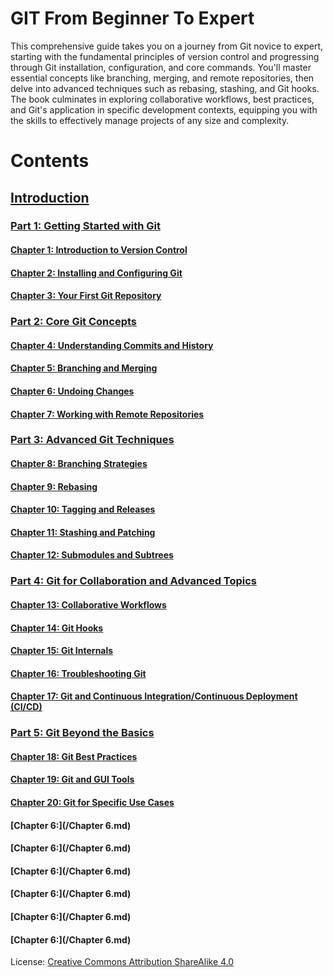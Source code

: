 # GIT From Beginner To Expert
This comprehensive guide takes you on a journey from Git novice to expert, starting with the fundamental principles of version control and progressing through Git installation, configuration, and core commands. You'll master essential concepts like branching, merging, and remote repositories, then delve into advanced techniques such as rebasing, stashing, and Git hooks. The book culminates in exploring collaborative workflows, best practices, and Git's application in specific development contexts, equipping you with the skills to effectively manage projects of any size and complexity.

# Contents

## [Introduction](/Intro.md)
### [Part 1: Getting Started with Git](/Part%201.md)
#### [Chapter 1: Introduction to Version Control](/Chapter%201.md)
#### [Chapter 2: Installing and Configuring Git](/Chapter%202.md)
#### [Chapter 3: Your First Git Repository](/Chapter%203.md)
### [Part 2: Core Git Concepts](/Part%202.md)
#### [Chapter 4: Understanding Commits and History](/Chapter%204.md)
#### [Chapter 5: Branching and Merging](/Chapter%205.md)
#### [Chapter 6: Undoing Changes](/Chapter%206.md)
#### [Chapter 7: Working with Remote Repositories](/Chapter%207.md)
### [Part 3: Advanced Git Techniques](/Part%203.md)
#### [Chapter 8: Branching Strategies](/Chapter%208.md)
#### [Chapter 9: Rebasing](/Chapter%209.md)
#### [Chapter 10: Tagging and Releases](/Chapter%2010.md)
#### [Chapter 11: Stashing and Patching](/Chapter%2011.md)
#### [Chapter 12: Submodules and Subtrees](/Chapter%2012.md)
### [Part 4: Git for Collaboration and Advanced Topics](/Part%204.md)
#### [Chapter 13: Collaborative Workflows](/Chapter%2013.md)
#### [Chapter 14: Git Hooks](/Chapter%2014.md)
#### [Chapter 15: Git Internals](/Chapter%2015.md)
#### [Chapter 16: Troubleshooting Git](/Chapter%2016.md)
#### [Chapter 17: Git and Continuous Integration/Continuous Deployment (CI/CD)](/Chapter%2017.md)
### [Part 5: Git Beyond the Basics](/Part%205.md)
#### [Chapter 18: Git Best Practices](/Chapter%2018.md)
#### [Chapter 19: Git and GUI Tools](/Chapter%2019)
#### [Chapter 20: Git for Specific Use Cases](/Chapter%2020.md)
#### [Chapter 6:](/Chapter 6.md)
#### [Chapter 6:](/Chapter 6.md)
#### [Chapter 6:](/Chapter 6.md)
#### [Chapter 6:](/Chapter 6.md)
#### [Chapter 6:](/Chapter 6.md)
#### [Chapter 6:](/Chapter 6.md)

License: [Creative Commons Attribution ShareAlike 4.0](https://creativecommons.org/licenses/by-sa/4.0/)
